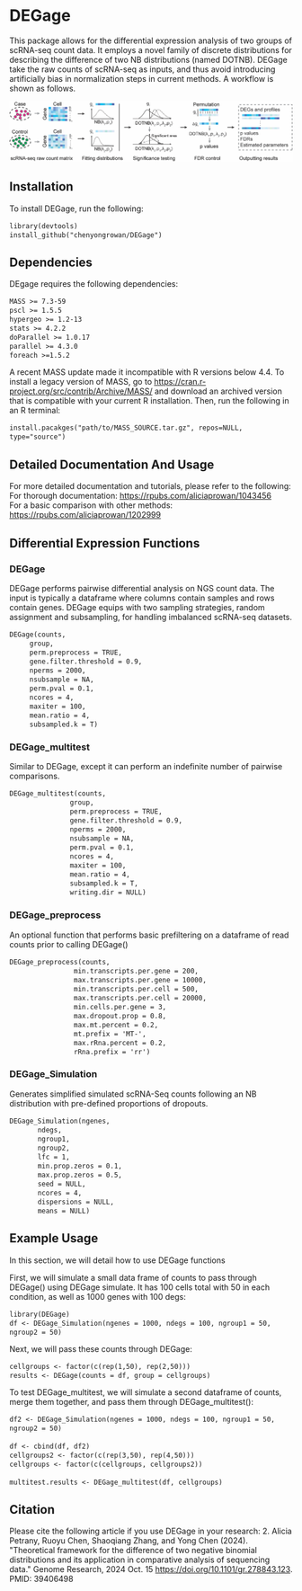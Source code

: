 # DEGage
This package allows for the differential expression analysis of two groups of scRNA-seq count data. It employs a novel family of discrete distributions for describing the difference of two NB distributions (named DOTNB). DEGage take the raw counts of scRNA-seq as inputs, and thus avoid introducing artificially bias in normalization steps in current methods. A workflow is shown as follows.

![DEGage Workflow](/Fig1_DEGage_Workflow.png)

## Installation
To install DEGage, run the following:
```
library(devtools)
install_github("chenyongrowan/DEGage")
```
## Dependencies
DEgage requires the following dependencies:
```
MASS >= 7.3-59
pscl >= 1.5.5
hypergeo >= 1.2-13
stats >= 4.2.2
doParallel >= 1.0.17
parallel >= 4.3.0
foreach >=1.5.2
```
A recent MASS update made it incompatible with R versions below 4.4. To install a legacy version of MASS, go to https://cran.r-project.org/src/contrib/Archive/MASS/ and download an archived version that is compatible with your current R installation. Then, run the following in an R terminal: 
```
install.pacakges("path/to/MASS_SOURCE.tar.gz", repos=NULL, type="source")
```
## Detailed Documentation And Usage
For more detailed documentation and tutorials, please refer to the following:    
For thorough documentation: https://rpubs.com/aliciaprowan/1043456  
For a basic comparison with other methods: https://rpubs.com/aliciaprowan/1202999  

## Differential Expression Functions
### DEGage
DEGage performs pairwise differential analysis on NGS count data. The input is typically a dataframe where columns contain samples and rows contain genes. DEGage equips with two sampling strategies, random assignment and subsampling, for handling imbalanced scRNA-seq datasets.
```
DEGage(counts,
     group,
     perm.preprocess = TRUE,
     gene.filter.threshold = 0.9,
     nperms = 2000,
     nsubsample = NA,
     perm.pval = 0.1,
     ncores = 4,
     maxiter = 100,
     mean.ratio = 4,
     subsampled.k = T)
```

### DEGage_multitest
Similar to DEGage, except it can perform an indefinite number of pairwise comparisons. 
```
DEGage_multitest(counts,
               group,
               perm.preprocess = TRUE,
               gene.filter.threshold = 0.9,
               nperms = 2000,
               nsubsample = NA,
               perm.pval = 0.1,
               ncores = 4,
               maxiter = 100,
               mean.ratio = 4,
               subsampled.k = T,
               writing.dir = NULL)
```

### DEGage_preprocess
An optional function that performs basic prefiltering on a dataframe of read counts prior to calling DEGage()
```
DEGage_preprocess(counts,
                min.transcripts.per.gene = 200,
                max.transcripts.per.gene = 10000,
                min.transcripts.per.cell = 500,
                max.transcripts.per.cell = 20000,
                min.cells.per.gene = 3,
                max.dropout.prop = 0.8,
                max.mt.percent = 0.2,
                mt.prefix = 'MT-',
                max.rRna.percent = 0.2,
                rRna.prefix = 'rr')
```


### DEGage_Simulation
Generates simplified simulated scRNA-Seq counts following an NB distribution with pre-defined proportions of dropouts.   
```
DEGage_Simulation(ngenes,
       ndegs,
       ngroup1,
       ngroup2,
       lfc = 1,
       min.prop.zeros = 0.1,
       max.prop.zeros = 0.5,
       seed = NULL,
       ncores = 4,
       dispersions = NULL,
       means = NULL)
```

## Example Usage
In this section, we will detail how to use DEGage functions

First, we will simulate a small data frame of counts to pass through DEGage() using DEGage simulate. It has 100 cells total with 50 in each condition, as well as 1000 genes with 100 degs: 
```
library(DEGage)
df <- DEGage_Simulation(ngenes = 1000, ndegs = 100, ngroup1 = 50, ngroup2 = 50)
```

Next, we will pass these counts through DEGage:
```
cellgroups <- factor(c(rep(1,50), rep(2,50)))
results <- DEGage(counts = df, group = cellgroups)
```

To test DEGage_multitest, we will simulate a second dataframe of counts, merge them together, and pass them through DEGage_multitest(): 
```
df2 <- DEGage_Simulation(ngenes = 1000, ndegs = 100, ngroup1 = 50, ngroup2 = 50)

df <- cbind(df, df2)
cellgroups2 <- factor(c(rep(3,50), rep(4,50)))
cellgroups <- factor(c(cellgroups, cellgroups2))

multitest.results <- DEGage_multitest(df, cellgroups)
```
## Citation
Please cite the following article if you use DEGage in your research:
2.	Alicia Petrany, Ruoyu Chen, Shaoqiang Zhang, and Yong Chen (2024). "Theoretical framework for the difference of two negative binomial distributions and its application in comparative analysis of sequencing data." Genome Research, 2024 Oct. 15 https://doi.org/10.1101/gr.278843.123. PMID: 39406498
